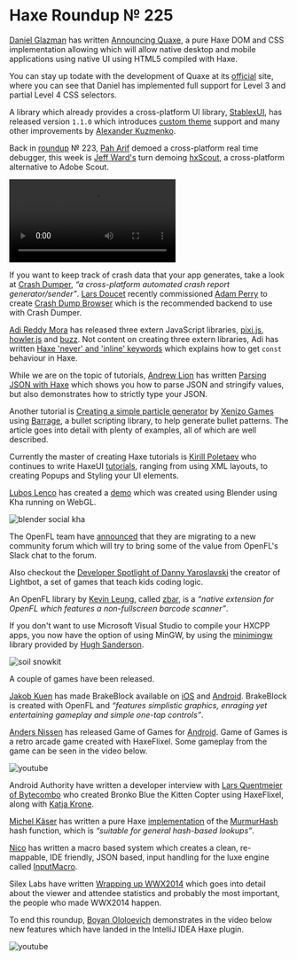[_template]: ../templates/roundup.html
[date]: / "2014-11-14 13:43:00"
[modified]: / "2014-11-14 16:05:00"
[published]: / "2014-11-14 13:43:00"
[“”]: a ""
# Haxe Roundup № 225

[Daniel Glazman][tw1] has written [Announcing Quaxe][l1], a pure Haxe DOM and
CSS implementation allowing which will allow native desktop and mobile applications
using native UI using HTML5 compiled with Haxe.

You can stay up todate with the development of Quaxe at its [official][l2] site, where
you can see that Daniel has implemented full support for Level 3 and partial
Level 4 CSS selectors.

A library which already provides a cross-platform UI library, [StablexUI][l3], has
released version `1.1.0` which introduces [custom theme][l4] support and many
other improvements by [Alexander Kuzmenko][tw2].

Back in [roundup][l5] № 223, [Pah Arif][tw3] demoed a cross-platform real time
debugger, this week is [Jeff Ward's][tw4] turn demoing [hxScout][l6], a cross-platform
alternative to Adobe Scout.

![hxscout](/img/225/hxscout.mp4)

If you want to keep track of crash data that your app generates, take a look at
[Crash Dumper][l7], _“a cross-platform automated crash report generator/sender”_.
[Lars Doucet][tw5] recently commissioned [Adam Perry][tw6] to create 
[Crash Dump Browser][l8] which is the recommended backend to use with Crash Dumper.

[Adi Reddy Mora][s1] has released three extern JavaScript libraries, [pixi.js][l9],
[howler.js][l10] and [buzz][l11]. Not content on creating three extern libraries,
Adi has written [Haxe 'never' and 'inline' keywords][l12] which explains how to
get `const` behaviour in Haxe.

While we are on the topic of tutorials, [Andrew Lion][tw7] has written
[Parsing JSON with Haxe][l13] which shows you how to parse JSON and stringify
values, but also demonstrates how to strictly type your JSON.

Another tutorial is [Creating a simple particle generator][l14] by [Xenizo Games][tw8]
using [Barrage][l15], a bullet scripting library, to help generate bullet patterns.
The article goes into detail with plenty of examples, all of which are well
described.

Currently the master of creating Haxe tutorials is [Kirill Poletaev][tw9] who 
continues to write HaxeUI [tutorials][l16], ranging from using XML layouts, to 
creating Popups and Styling your UI elements.

[Lubos Lenco][tw17] has created a [demo][l29] which was created using Blender using Kha
running on WebGL.

![blender social kha](/img/225/blender.png "Blender to Kha to WebGL")

The OpenFL team have [announced][l17] that they are migrating to a new community
forum which will try to bring some of the value from OpenFL's Slack chat
to the forum.

Also checkout the [Developer Spotlight of Danny Yaroslavski][l18] the creator of
Lightbot, a set of games that teach kids coding logic.

An OpenFL library by [Kevin Leung][gh1], called [zbar][l19], is a _“native 
extension for OpenFL which features a non-fullscreen barcode scanner”_.

If you don't want to use Microsoft Visual Studio to compile your HXCPP apps, you
now have the option of using MinGW, by using the [minimingw][l20] library provided by
[Hugh Sanderson][tw10].

![soil snowkit](/img/225/soil.png "@JustSuds progress on Soil using snõwkit and Haxe")

A couple of games have been released.

[Jakob Kuen][tw11] has made BrakeBlock available on [iOS][l21] and
[Android][l22]. BrakeBlock is created with OpenFL and _“features simplistic graphics, 
enraging yet entertaining gameplay and simple one-tap controls”_.

[Anders Nissen][tw12] has released Game of Games for [Android][l23]. Game of Games is a retro arcade game created with HaxeFlixel. Some gameplay from the game can be seen in the video below.

![youtube](JbO0_qU92NM)

Android Authority have written a developer interview with 
[Lars Quentmeier of Bytecombo][l24] who created Bronko Blue the Kitten Copter
using HaxeFlixel, along with [Katja Krone][tw13].

[Michel Käser][tw14] has written a pure Haxe [implementation][l25] of the 
[MurmurHash][l26] hash function, which is _“suitable for general hash-based lookups”_.

[Nico][tw15] has written a macro based system which creates a clean, re-mappable,
IDE friendly, JSON based, input handling for the luxe engine called [InputMacro][l27].

Silex Labs have written [Wrapping up WWX2014][l28] which goes into detail about
the viewer and attendee statistics and probably the most important, the people
who made WWX2014 happen.

To end this roundup, [Boyan Ololoevich][tw16] demonstrates in the video below 
new features which have landed in the IntelliJ IDEA Haxe plugin.

![youtube](nZo9PQaSC_k)

[gh1]: https://github.com/kevinresol "@kevinresol on GitHub"

[s1]: http://www.arm.rocks/ "Arm Rocks"

[tw17]: https://twitter.com/luboslenco "@luboslenco on Twitter"
[tw16]: https://twitter.com/As3Boyan "@As3Boyan on Twitter"
[tw15]: https://twitter.com/nico_m__ "@nico_m__ on Twitter"
[tw14]: https://twitter.com/michelkaeser "@michelkaeser on Twitter"
[tw13]: https://twitter.com/katjakrone "@katjakrone on Twitter"
[tw12]: https://twitter.com/andershnissen "@andershnissen on Twitter"
[tw11]: https://twitter.com/pentahelix "@pentahelix on Twitter"
[tw10]: https://twitter.com/GameHaxe "@GameHaxe on Twitter"
[tw9]: https://twitter.com/kircode "@kircode on Twitter"
[tw8]: https://twitter.com/XenizoGames "@XenizoGames on Twitter"
[tw7]: https://twitter.com/lion123dev "@lion123dev on Twitter"
[tw6]: https://twitter.com/hoursgoby "@hoursgoby on Twitter"
[tw5]: https://twitter.com/larsiusprime "@larsiusprime on Twitter"
[tw4]: https://twitter.com/Jeff__Ward "@Jeff__Ward on Twitter"
[tw3]: https://twitter.com/misterpah "@misterpah on Twitter"
[tw2]: https://twitter.com/RealyUniqueName "@RealyUniqueName on Twitter"
[tw1]: https://twitter.com/glazou "@glazou on Twitter"

[l29]: https://3cf3f9a999c40f6966e7f3f62deb36653478ce95.googledrive.com/host/0B22ElR_OUmfdQ09yS2lBRG9ZQXc/index.html "Blender to WebGL using Kha"
[l28]: http://www.silexlabs.org/wrapping-up-wwx2014/ "Wrapping up WWX2014"
[l27]: https://github.com/NicoM1/InputMacro "InputMacro on GitHub"
[l26]: https://en.wikipedia.org/wiki/MurmurHash "MurmurHash on Wikipedia"
[l25]: http://michelkaeser.d.pr/14r7i/2LAlUhhN "Haxe MurmurHash3"
[l24]: http://www.androidauthority.com/meet-the-devs-developer-interview-bytecombo-563499/ "Android Authority Interview Bytecombo"
[l23]: https://play.google.com/store/apps/details?id=com.anissen "Game of Games on Android"
[l22]: https://play.google.com/store/apps/details?id=com.louney.brakeblock "BrakeBlock on Android"
[l21]: https://itunes.apple.com/us/app/brake-block/id932533795?l=de&ls=1&mt=8 "BrakeBlock on iOS"
[l20]: http://lib.haxe.org/p/minimingw "mini mingw on haxelib"
[l19]: https://github.com/kevinresol/zbar "zbar on GitHub"
[l18]: http://www.openfl.org/blog/2014/11/07/developer-spotlight-danny-yaroslavski/ "OpenFL Developer Spotlight Danny Yaroslavski"
[l17]: http://www.openfl.org/blog/2014/11/07/migrating-new-community-forums/ "New Community Forums OpenFL"
[l16]: http://haxecoder.com/category.php?id=9 "HaxeUI Tutorial Series"
[l15]: https://github.com/XenizoGames/Barrage "Barrage on GitHub"
[l14]: http://xenizogames.com/blog/2014/11/creating-simple-particle-generator-and-barrage-generate-awesome-bullet-patterns/ "Creating a simple particle generator"
[l13]: http://haxehappens.net/blog/2014/parsing-json-with-haxe/ "Parsing JSON with Haxe"
[l12]: http://adireddy.github.io/2014/11/08/never-inline-keywords/ "Haxe 'never' and 'inline' keywords"
[l11]: https://github.com/adireddy/haxe-buzz "Haxe-buzz on GitHub"
[l10]: https://github.com/adireddy/haxe-howler "Haxe-howler on GitHub"
[l9]: https://github.com/adireddy/haxe-pixi "Haxe-pixi on GitHub"
[l8]: https://github.com/larsiusprime/crashdumper/tree/master/servers/crashdumpbrowser "Crash Dump Browser"
[l7]: https://github.com/larsiusprime/crashdumper/ "CrashDumper on GitHub"
[l6]: https://github.com/jcward/hxScout "hxScout on GitHub"
[l5]: http://haxe.io/roundups/223/ "Haxe Roundup № 223"
[l4]: http://ui.stablex.ru/doc/#manual/15_Custom_themes.html "Custom Themes in StablexUI"
[l3]: https://github.com/RealyUniqueName/StablexUI "StablexUI on GitHub"
[l2]: http://quaxe.org "Quaxe | Haxe and HTML5"
[l1]: http://www.glazman.org/weblog/dotclear/index.php?post/AnnouncingQuaxe "Announcing Quaxe"
